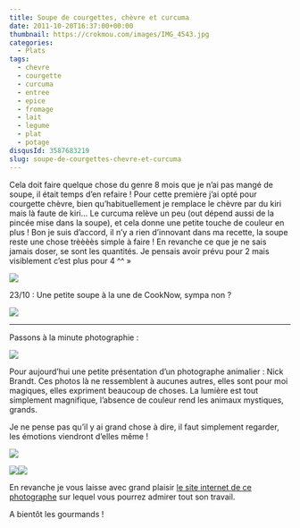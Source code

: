 ```yaml
---
title: Soupe de courgettes, chèvre et curcuma
date: 2011-10-20T16:37:00+00:00
thumbnail: https://crokmou.com/images/IMG_4543.jpg
categories:
  - Plats
tags:
  - chevre
  - courgette
  - curcuma
  - entree
  - epice
  - fromage
  - lait
  - legume
  - plat
  - potage
disqusId: 3587683219
slug: soupe-de-courgettes-chevre-et-curcuma
---
```


Cela doit faire quelque chose du genre 8 mois que je n’ai pas mangé de soupe, il était temps d’en refaire ! Pour cette première j’ai opté pour courgette chèvre, bien qu’habituellement je remplace le chèvre par du kiri mais là faute de kiri… Le curcuma relève un peu (out dépend aussi de la pincée mise dans la soupe), et cela donne une petite touche de couleur en plus ! Bon je suis d’accord, il n’y a rien d’innovant dans ma recette, la soupe reste une chose trèèèès simple à faire ! En revanche ce que je ne sais jamais doser, se sont les quantités. Je pensais avoir prévu pour 2 mais visiblement c’est plus pour 4 ^^ »

![](http://4.bp.blogspot.com/-J7MHt7RG5no/TqmZ-41iEbI/AAAAAAAAA_8/1LwYKS_QGEw/s1600/Soupe.jpg)

23/10 : Une petite soupe à la une de CookNow, sympa non ?

[![](http://1.bp.blogspot.com/-pj3RVSWQwEI/TqPW_gMqIEI/AAAAAAAAA7o/lAUNdwZbP5s/s400/2011-10-23+10.56.13.png)](http://1.bp.blogspot.com/-pj3RVSWQwEI/TqPW_gMqIEI/AAAAAAAAA7o/lAUNdwZbP5s/s1600/2011-10-23+10.56.13.png)

__________

Passons à la minute photographie :

[![](http://4.bp.blogspot.com/-Xq90KiO-5fk/TqA-HyDoowI/AAAAAAAAA2k/RKewS1NEVqA/s640/2011-10-20+17.25.09.png)](http://4.bp.blogspot.com/-Xq90KiO-5fk/TqA-HyDoowI/AAAAAAAAA2k/RKewS1NEVqA/s1600/2011-10-20+17.25.09.png)

Pour aujourd’hui une petite présentation d’un photographe animalier : Nick Brandt. Ces photos là ne ressemblent à aucunes autres, elles sont pour moi magiques, elles expriment beaucoup de choses. La lumière est tout simplement magnifique, l’absence de couleur rend les animaux mystiques, grands.

Je ne pense pas qu’il y ai grand chose à dire, il faut simplement regarder, les émotions viendront d’elles même !

[![](http://2.bp.blogspot.com/-iL3g95FABHw/TqA_XJDE2EI/AAAAAAAAA2s/hD9nB97Cplk/s640/2011-10-20+17.25.53.png)](http://2.bp.blogspot.com/-iL3g95FABHw/TqA_XJDE2EI/AAAAAAAAA2s/hD9nB97Cplk/s1600/2011-10-20+17.25.53.png)

[![](http://1.bp.blogspot.com/-RX0H44dL3jU/TqA_Z5pRG2I/AAAAAAAAA20/2awl02xjmzg/s320/2011-10-20+17.31.01.png)](http://1.bp.blogspot.com/-RX0H44dL3jU/TqA_Z5pRG2I/AAAAAAAAA20/2awl02xjmzg/s1600/2011-10-20+17.31.01.png)[![](http://3.bp.blogspot.com/-1alX3W3AIvI/TqA_cLXEWhI/AAAAAAAAA28/82VrQ4Uqo1k/s320/2011-10-20+17.32.07.png)](http://3.bp.blogspot.com/-1alX3W3AIvI/TqA_cLXEWhI/AAAAAAAAA28/82VrQ4Uqo1k/s1600/2011-10-20+17.32.07.png)

En revanche je vous laisse avec grand plaisir [le site internet de ce photographe](http://www.nickbrandt.com/) sur lequel vous pourrez admirer tout son travail.

A bientôt les gourmands !